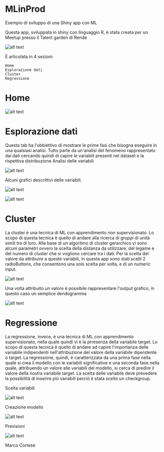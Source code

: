 # MLinProd
Esempio di sviluppo di una Shiny app con ML

Questa app, sviluppata in shiny con linguaggio R, è stata creata per un Meetup presso il Talent garden di Rende

![alt text](https://raw.githubusercontent.com/MarCortese/MLinProd/master/Evento/Locandina.jfif)

È articolata in 4 sezioni:

	Home
	Esplorazione dati
	Cluster
	Regressione
  
# Home
![alt text](https://raw.githubusercontent.com/MarCortese/MLinProd/master/Evento/Screen/Home.jpg)

# Esplorazione dati

Questa tab ha l'obbiettivo di mostrare le prime fasi che bisogna eseguire in una qualsiasi analisi. Tutto parte da un'analisi del fenomeno rappresentato dai dati cercando quindi di capire le variabili presenti nel dataset e la rispettiva distribuzione
Analisi delle variabili

![alt text](https://raw.githubusercontent.com/MarCortese/MLinProd/master/Evento/Screen/Esplora1.jpg)

Alcuni grafici descrittivi delle variabili.

![alt text](https://raw.githubusercontent.com/MarCortese/MLinProd/master/Evento/Screen/Esplora2.jpg)

![alt text](https://raw.githubusercontent.com/MarCortese/MLinProd/master/Evento/Screen/Esplora3.jpg)


# Cluster

La cluster è una tecnica di ML con apprendimento non supervisionato. Lo scopo di questa tecnica è quello di andare alla ricerca di gruppi di unità simili tra di loro. Alla base di un algoritmo di cluster gerarchico vi sono alcuni parametri ovvero la scelta della distanza da utilizzare, del legame e del numero di cluster che si vogliono cercare tra i dati. Per la scelta del valore da attribuire a queste variabili, in questa app sono stati scelti 2 radioButtons, che consentono una solo scelta per volta, e di un numeric input.

![alt text](https://raw.githubusercontent.com/MarCortese/MLinProd/master/Evento/Screen/Cluster1.jpg)

Una volta attribuito un valore è possibile rappresentare l'output grafico, in questo caso un semplice dendogramma

![alt text](https://raw.githubusercontent.com/MarCortese/MLinProd/master/Evento/Screen/Cluster2.jpg)


# Regressione

La regressione, invece,  è una tecnica di ML con apprendimento supervisionato, nella quale quindi vi è la prresenza della variabile target. Lo scopo di questa tecnica è quello di andare ad capire l'importanza delle variabile indipendenti nell'attribuzione del valore della variabile dipendente o target. La regressione, quindi, è caratterizzata da una prima fase nella quale si crea il modello con le variabili significative e una seconda fase nella quale, attribuendo un valore alle variabili del modello, si cerca di predire il valore della nostra variabile target. La scelta delle variabile deve prevedere la possibilità di inserire più variabili perciò è stata scelto un checkgroup.

Scelta variabili

![alt text](https://raw.githubusercontent.com/MarCortese/MLinProd/master/Evento/Screen/reg1.jpg)

Creazione modello

![alt text](https://raw.githubusercontent.com/MarCortese/MLinProd/master/Evento/Screen/reg2.jpg)

Previsioni

![alt text](https://raw.githubusercontent.com/MarCortese/MLinProd/master/Evento/Screen/reg3.jpg)




Marco Cortese
